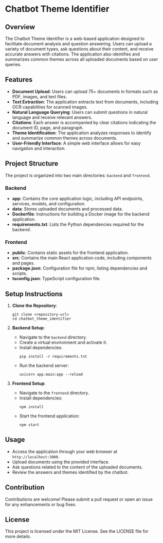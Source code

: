 # Chatbot Theme Identifier

## Overview
The Chatbot Theme Identifier is a web-based application designed to facilitate document analysis and question answering. Users can upload a variety of document types, ask questions about their content, and receive accurate answers with citations. The application also identifies and summarizes common themes across all uploaded documents based on user queries.

## Features
- **Document Upload**: Users can upload 75+ documents in formats such as PDF, images, and text files.
- **Text Extraction**: The application extracts text from documents, including OCR capabilities for scanned images.
- **Natural Language Querying**: Users can submit questions in natural language and receive relevant answers.
- **Citations**: Each answer is accompanied by clear citations indicating the document ID, page, and paragraph.
- **Theme Identification**: The application analyzes responses to identify and summarize common themes across documents.
- **User-Friendly Interface**: A simple web interface allows for easy navigation and interaction.

## Project Structure
The project is organized into two main directories: `backend` and `frontend`.

### Backend
- **app**: Contains the core application logic, including API endpoints, services, models, and configuration.
- **data**: Stores uploaded documents and processed data.
- **Dockerfile**: Instructions for building a Docker image for the backend application.
- **requirements.txt**: Lists the Python dependencies required for the backend.

### Frontend
- **public**: Contains static assets for the frontend application.
- **src**: Contains the main React application code, including components and pages.
- **package.json**: Configuration file for npm, listing dependencies and scripts.
- **tsconfig.json**: TypeScript configuration file.

## Setup Instructions
1. **Clone the Repository**: 
   ```
   git clone <repository-url>
   cd chatbot_theme_identifier
   ```

2. **Backend Setup**:
   - Navigate to the `backend` directory.
   - Create a virtual environment and activate it.
   - Install dependencies:
     ```
     pip install -r requirements.txt
     ```
   - Run the backend server:
     ```
     uvicorn app.main:app --reload
     ```

3. **Frontend Setup**:
   - Navigate to the `frontend` directory.
   - Install dependencies:
     ```
     npm install
     ```
   - Start the frontend application:
     ```
     npm start
     ```

## Usage
- Access the application through your web browser at `http://localhost:3000`.
- Upload documents using the provided interface.
- Ask questions related to the content of the uploaded documents.
- Review the answers and themes identified by the chatbot.

## Contribution
Contributions are welcome! Please submit a pull request or open an issue for any enhancements or bug fixes.

## License
This project is licensed under the MIT License. See the LICENSE file for more details.
